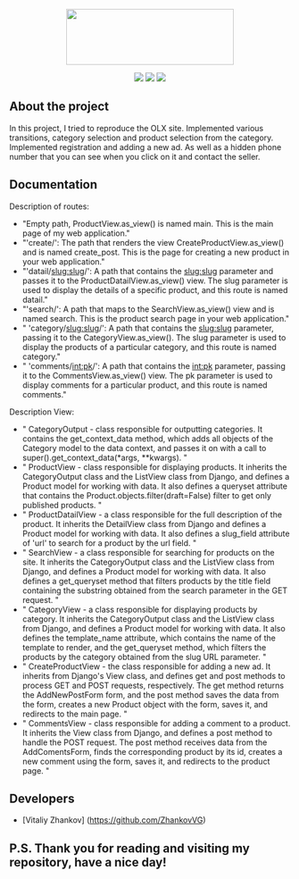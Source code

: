 <p align="center">
      <img src="https://upload.wikimedia.org/wikipedia/commons/thumb/9/9b/OLX_2019.svg/1200px-OLX_2019.svg.png" width="300" height="100">
</p>

<p align="center">
   <img src="https://img.shields.io/badge/Django%20-4.1.3-green">
   <img src="https://img.shields.io/badge/django--allauth-0.52.0-orange">
   <img src="https://img.shields.io/badge/License-MIT-yellow">
</p>

## About the project

In this project, I tried to reproduce the OLX site. Implemented various transitions, category selection and product selection from the category. Implemented registration and adding a new ad. As well as a hidden phone number that you can see when you click on it and contact the seller.

## Documentation

Description of routes:

- "Empty path, ProductView.as_view() is named main. This is the main page of my web application."<br>
- "'create/': The path that renders the view CreateProductView.as_view() and is named create_post. This is the page for creating a new product in your web application."<br>
- "'datail/<slug:slug>/': A path that contains the <slug:slug> parameter and passes it to the ProductDatailView.as_view() view. The slug parameter is used to display the details of a specific product, and this route is named datail."<br>
- "'search/': A path that maps to the SearchView.as_view() view and is named search. This is the product search page in your web application."<br>
- " 'category/<slug:slug>/': A path that contains the <slug:slug> parameter, passing it to the CategoryView.as_view(). The slug parameter is used to display the products of a particular category, and this route is named category."<br>
- " 'comments/<int:pk>/': A path that contains the <int:pk> parameter, passing it to the CommentsView.as_view() view. The pk parameter is used to display comments for a particular product, and this route is named comments."

Description View:

- " CategoryOutput - class responsible for outputting categories. It contains the get_context_data method, which adds all objects of the Category model to the data context, and passes it on with a call to super().get_context_data(*args, **kwargs). "<br>
- " ProductView - class responsible for displaying products. It inherits the CategoryOutput class and the ListView class from Django, and defines a Product model for working with data. It also defines a queryset attribute that contains the Product.objects.filter(draft=False) filter to get only published products. "<br>
- " ProductDatailView - a class responsible for the full description of the product. It inherits the DetailView class from Django and defines a Product model for working with data. It also defines a slug_field attribute of 'url' to search for a product by the url field. "<br>
- " SearchView - a class responsible for searching for products on the site. It inherits the CategoryOutput class and the ListView class from Django, and defines a Product model for working with data. It also defines a get_queryset method that filters products by the title field containing the substring obtained from the search parameter in the GET request. "<br>
- " CategoryView - a class responsible for displaying products by category. It inherits the CategoryOutput class and the ListView class from Django, and defines a Product model for working with data. It also defines the template_name attribute, which contains the name of the template to render, and the get_queryset method, which filters the products by the category obtained from the slug URL parameter. "<br>
- " CreateProductView - the class responsible for adding a new ad. It inherits from Django's View class, and defines get and post methods to process GET and POST requests, respectively. The get method returns the AddNewPostForm form, and the post method saves the data from the form, creates a new Product object with the form, saves it, and redirects to the main page. "<br>
- " CommentsView - class responsible for adding a comment to a product. It inherits the View class from Django, and defines a post method to handle the POST request. The post method receives data from the AddComentsForm, finds the corresponding product by its id, creates a new comment using the form, saves it, and redirects to the product page. "<br>


## Developers

- [Vitaliy Zhankov] (https://github.com/ZhankovVG)

## P.S. Thank you for reading and visiting my repository, have a nice day!
